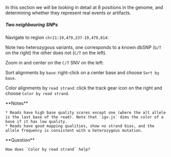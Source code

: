 <script>
import Alert from "$components/Alert.svelte";
import IGVUpdateBtn from "$components/igv/IGVUpdateBtn.svelte";
</script>

In this section we will be looking in detail at 8 positions in the genome, and determining whether they represent real events or artifacts.

##### Two neighbouring SNPs

Navigate to region `chr21:19,479,237-19,479,814`:

<IGVUpdateBtn locus="21:19,479,237-19,479,814" />

Note two heterozygous variants, one corresponds to a known dbSNP (`G/T` on the right) the other does not (`C/T` on the left).

Zoom in and center on the `C/T` SNV on the left:

<IGVUpdateBtn locus="21:19,479,321" />

Sort alignments by `base`: right-click on a center base and choose `Sort by base`.

Color alignments by `read strand`: click the track gear icon on the right and choose `Color by read strand`.

<Alert color="primary">
	**Notes**

    * Reads have high base quality scores except one (where the alt allele is the last base of the read). Note that `igv.js` dims the color of a base if it has low quality.
    * Reads have good mapping qualities, show no strand bias, and the allele frequency is consistent with a heterozygous mutation.

</Alert>

<Alert color="info">
	**Question**

    How does `Color by read strand` help?

</Alert>
